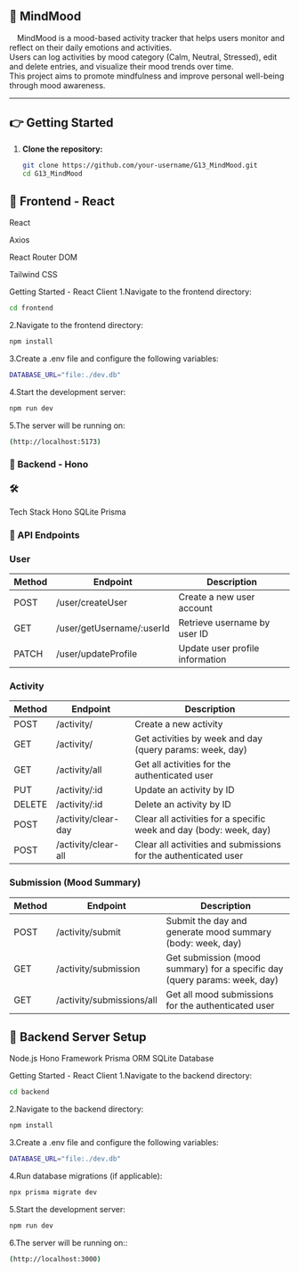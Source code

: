 ## :brain: MindMood  
&emsp;MindMood is a mood-based activity tracker that helps users monitor and reflect on their daily emotions and activities.  
Users can log activities by mood category (Calm, Neutral, Stressed), edit and delete entries, and visualize their mood trends over time.  
This project aims to promote mindfulness and improve personal well-being through mood awareness.

---

## :point_right: Getting Started

1. **Clone the repository:**  
   ```bash
   git clone https://github.com/your-username/G13_MindMood.git
   cd G13_MindMood

## :robot: Frontend - React

React

Axios

React Router DOM

Tailwind CSS

Getting Started - React Client
1.Navigate to the frontend directory:
 ```bash
cd frontend
   ```
2.Navigate to the frontend directory:
 ```bash
npm install
   ```
3.Create a .env file and configure the following variables:
 ```bash
DATABASE_URL="file:./dev.db"
 ```
4.Start the development server:
 ```bash
npm run dev
 ```
5.The server will be running on:
 ```bash
(http://localhost:5173)
 ```

### :wrench: Backend - Hono
### :hammer_and_wrench: 
Tech Stack
Hono
SQLite
Prisma

### :robot: API Endpoints
### User
| Method | Endpoint               | Description                               |
|--------|------------------------|-------------------------------------------|
| POST   | /user/createUser       | Create a new user account                  |
| GET    | /user/getUsername/:userId | Retrieve username by user ID               |
| PATCH  | /user/updateProfile    | Update user profile information            |

### Activity
| Method | Endpoint                      | Description                                 |
|--------|-------------------------------|---------------------------------------------|
| POST   | /activity/                    | Create a new activity                        |
| GET    | /activity/                    | Get activities by week and day (query params: week, day) |
| GET    | /activity/all                 | Get all activities for the authenticated user |
| PUT    | /activity/:id                 | Update an activity by ID                     |
| DELETE | /activity/:id                 | Delete an activity by ID                     |
| POST   | /activity/clear-day           | Clear all activities for a specific week and day (body: week, day) |
| POST   | /activity/clear-all           | Clear all activities and submissions for the authenticated user |

### Submission (Mood Summary)
| Method | Endpoint                       | Description                                |
|--------|-------------------------------|--------------------------------------------|
| POST   | /activity/submit               | Submit the day and generate mood summary (body: week, day) |
| GET    | /activity/submission           | Get submission (mood summary) for a specific day (query params: week, day) |
| GET    | /activity/submissions/all      | Get all mood submissions for the authenticated user |


## :robot: Backend Server Setup
Node.js
Hono Framework
Prisma ORM
SQLite Database

Getting Started - React Client
1.Navigate to the backend directory:
 ```bash
cd backend
   ```
2.Navigate to the backend directory:
 ```bash
npm install
   ```
3.Create a .env file and configure the following variables:
 ```bash
DATABASE_URL="file:./dev.db"
 ```
4.Run database migrations (if applicable):
 ```bash
npx prisma migrate dev
 ```
5.Start the development server:
 ```bash
npm run dev
 ```
6.The server will be running on::
 ```bash
(http://localhost:3000)
 ```
